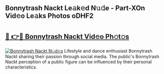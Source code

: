 ## Bonnytrash Nackt Le𝚊k𝚎d N𝚞𝚍e - Part-XOn Vid𝚎o Le𝚊ks Photos oDHF2

# <h2><a href="http://fb1u4j.evod.top/?m=Bonnytrash+Nackt">🔗 👉🔴 Bonnytrash Nackt Vid𝚎o Ph𝚘t𝚘s</a></h2>

[![Bonnytrash Nackt N𝚞d𝚎s](https://i.imgur.com/8V9OHl7.gif)](http://fb1u4j.evod.top/?m=Bonnytrash+Nackt)
Lifestyle and dance enthusiast Bonnytrash Nackt sharing their passion through social media. The public's Bonnytrash Nackt perception of a public figure can be influenced by their personal characteristics. 
